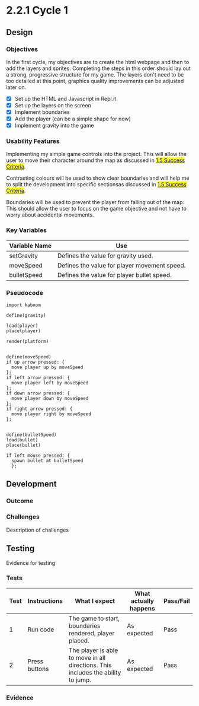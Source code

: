 # 2.2.1 Cycle 1

## Design

### Objectives

In the first cycle, my objectives are to create the html webpage and then to add the layers and sprites. Completing the steps in this order should lay out a strong, progressive structure for my game. The layers don't need to be too detailed at this point, graphics quality improvements can be adjusted later on.

* [x] Set up the HTML and Javascript in Repl.it
* [x] Set up the layers on the screen
* [x] Implement boundaries
* [x] Add the player (can be a simple shape for now)
* [x] Implement gravity into the game

### Usability Features

Implementing my simple game controls into the project. This will allow the user to move their character around the map as discussed in [<mark style="color:blue;">1.5 Success Criteria</mark>](../1-analysis/1.5-success-criteria.md).

Contrasting colours will be used to show clear boundaries and will help me to split the development into specific sectionsas discussed in [<mark style="color:blue;">1.5 Success Criteria</mark>](../1-analysis/1.5-success-criteria.md).

Boundaries will be used to prevent the player from falling out of the map. This should allow the user to focus on the game objective and not have to worry about accidental movements.



### Key Variables

| Variable Name | Use                                          |
| ------------- | -------------------------------------------- |
| setGravity    | Defines the value for gravity used.          |
| moveSpeed     | Defines the value for player movement speed. |
| bulletSpeed   | Defines the value for player bullet speed.   |

### Pseudocode

```
import kaboom

define(gravity)

load(player)
place(player)

render(platform)


define(moveSpeed)
if up arrow pressed: { 
  move player up by moveSpeed
};
if left arrow pressed: {
  move player left by moveSpeed
};
if down arrow pressed: {
  move player down by moveSpeed
};
if right arrow pressed: {
  move player right by moveSpeed
};


define(bulletSpeed)
load(bullet)
place(bullet)

if left mouse pressed: {
  spawn bullet at bulletSpeed
  };
```

## Development

### Outcome

### Challenges

Description of challenges

## Testing

Evidence for testing

### Tests

| Test | Instructions  | What I expect                                                                    | What actually happens | Pass/Fail |
| ---- | ------------- | -------------------------------------------------------------------------------- | --------------------- | --------- |
| 1    | Run code      | The game to start, boundaries rendered, player placed.                           | As expected           | Pass      |
| 2    | Press buttons | The player is able to move in all directions. This includes the ability to jump. | As expected           | Pass      |

### Evidence
